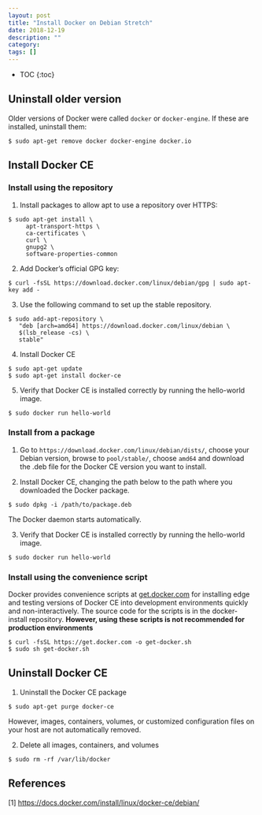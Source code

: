 ```yaml
---
layout: post
title: "Install Docker on Debian Stretch"
date: 2018-12-19
description: ""
category: 
tags: []
---
```

* TOC
{:toc}


## Uninstall older version

Older versions of Docker were called `docker` or `docker-engine`. If these are installed, uninstall them:

```
$ sudo apt-get remove docker docker-engine docker.io
```

## Install Docker CE

### Install using the repository

1. Install packages to allow apt to use a repository over HTTPS:

```
$ sudo apt-get install \
     apt-transport-https \
     ca-certificates \
     curl \
     gnupg2 \
     software-properties-common
```

2. Add Docker’s official GPG key:

```
$ curl -fsSL https://download.docker.com/linux/debian/gpg | sudo apt-key add -
```

3. Use the following command to set up the stable repository.

```
$ sudo add-apt-repository \
   "deb [arch=amd64] https://download.docker.com/linux/debian \
   $(lsb_release -cs) \
   stable"
```

4. Install Docker CE

```
$ sudo apt-get update
$ sudo apt-get install docker-ce
```

5. Verify that Docker CE is installed correctly by running the hello-world image.

```
$ sudo docker run hello-world
```

### Install from a package

1. Go to `https://download.docker.com/linux/debian/dists/`, choose your Debian version, browse to `pool/stable/`, choose `amd64` and download the .deb file for the Docker CE version you want to install.

2. Install Docker CE, changing the path below to the path where you downloaded the Docker package.

```
$ sudo dpkg -i /path/to/package.deb
```

The Docker daemon starts automatically.

3. Verify that Docker CE is installed correctly by running the hello-world image.

```
$ sudo docker run hello-world
```

### Install using the convenience script

Docker provides convenience scripts at [get.docker.com](https://get.docker.com/) for installing edge and testing versions of Docker CE into development environments quickly and non-interactively. The source code for the scripts is in the docker-install repository. **However, using these scripts is not recommended for production environments**

```
$ curl -fsSL https://get.docker.com -o get-docker.sh
$ sudo sh get-docker.sh
```

## Uninstall Docker CE

1. Uninstall the Docker CE package

```
$ sudo apt-get purge docker-ce
```

However, images, containers, volumes, or customized configuration files on your host are not automatically removed.

2. Delete all images, containers, and volumes

```
$ sudo rm -rf /var/lib/docker
```

## References

[1] <https://docs.docker.com/install/linux/docker-ce/debian/>
